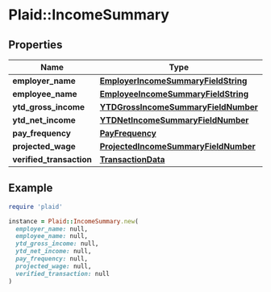 # Plaid::IncomeSummary

## Properties

| Name | Type | Description | Notes |
| ---- | ---- | ----------- | ----- |
| **employer_name** | [**EmployerIncomeSummaryFieldString**](EmployerIncomeSummaryFieldString.md) |  | [optional] |
| **employee_name** | [**EmployeeIncomeSummaryFieldString**](EmployeeIncomeSummaryFieldString.md) |  | [optional] |
| **ytd_gross_income** | [**YTDGrossIncomeSummaryFieldNumber**](YTDGrossIncomeSummaryFieldNumber.md) |  | [optional] |
| **ytd_net_income** | [**YTDNetIncomeSummaryFieldNumber**](YTDNetIncomeSummaryFieldNumber.md) |  | [optional] |
| **pay_frequency** | [**PayFrequency**](PayFrequency.md) |  | [optional] |
| **projected_wage** | [**ProjectedIncomeSummaryFieldNumber**](ProjectedIncomeSummaryFieldNumber.md) |  | [optional] |
| **verified_transaction** | [**TransactionData**](TransactionData.md) |  | [optional] |

## Example

```ruby
require 'plaid'

instance = Plaid::IncomeSummary.new(
  employer_name: null,
  employee_name: null,
  ytd_gross_income: null,
  ytd_net_income: null,
  pay_frequency: null,
  projected_wage: null,
  verified_transaction: null
)
```

